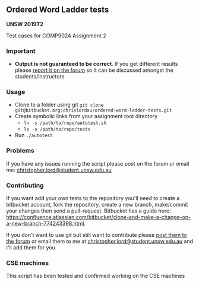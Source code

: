 ## Ordered Word Ladder tests
**UNSW 2019T2**

Test cases for COMP9024 Assignment 2

### Important
- **Output is not guaranteed to be correct**. If you get different results please [report it on the forum](https://piazza.com/class/jwfl9rx8249tz) so it can be discussed amongst the students/instructors.

### Usage
* Clone to a folder using git `git clone git@bitbucket.org:chrislordau/ordered-word-ladder-tests.git`
* Create symbolic links from your assignment root directory
    * `ln -s /path/to/repo/autotest.sh`
    * `ls -s /path/to/repo/tests`
* Run `./autotest`

### Problems
If you have any issues running the script please post on the forum or email me: christopher.lord@student.unsw.edu.au

### Contributing
If you want add your own tests to the repository you'll need to create a bitbucket account, fork the repository, create a new branch, make/commit your changes then send a pull-request. Bitbucket has a guide here: https://confluence.atlassian.com/bitbucket/clone-and-make-a-change-on-a-new-branch-774243398.html.

If you don't want to use git but still want to contribute please [post them to the forum](https://piazza.com/class/jwfl9rx8249tz) or email them to me at christopher.lord@student.unsw.edu.au and I'll add them for you.

### CSE machines
This script has been tested and confirmed working on the CSE machines
